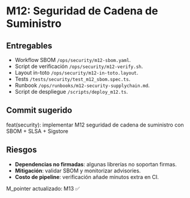 
# M12: Seguridad de Cadena de Suministro

## Entregables
- Workflow SBOM `/ops/security/m12-sbom.yaml`.
- Script de verificación `/ops/security/m12-verify.sh`.
- Layout in-toto `/ops/security/m12-in-toto.layout`.
- Tests `/tests/security/test_m12_sbom.spec.ts`.
- Runbook `/ops/runbooks/m12-security-supplychain.md`.
- Script de despliegue `/scripts/deploy_m12.ts`.

## Commit sugerido


feat(security): implementar M12 seguridad de cadena de suministro con SBOM + SLSA + Sigstore


## Riesgos
- **Dependencias no firmadas**: algunas librerías no soportan firmas.
- **Mitigación**: validar SBOM y monitorizar advisories.
- **Costo de pipeline**: verificación añade minutos extra en CI.


M_pointer actualizado: M13 ✅

